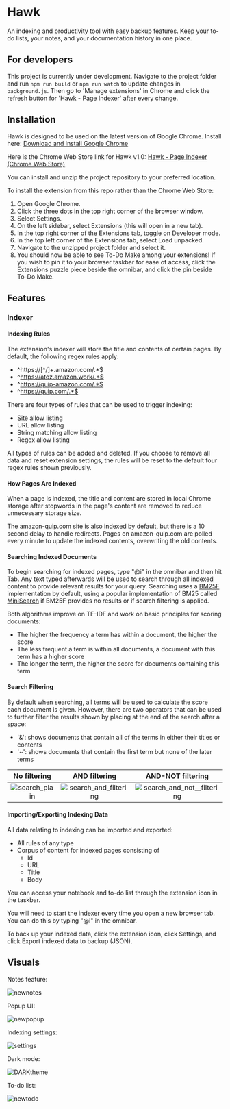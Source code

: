 # Hawk
An indexing and productivity tool with easy backup features. Keep your to-do lists, your notes, and your documentation history in one place.

## For developers
This project is currently under development. Navigate to the project folder and run `npm run build` or `npm run watch` to update changes in `background.js`. Then go to 'Manage extensions' in Chrome and click the refresh button for 'Hawk - Page Indexer' after every change.

## Installation
Hawk is designed to be used on the latest version of Google Chrome. Install here: <a href="https://support.google.com/chrome/answer/95346?hl=en-GB&co=GENIE.Platform%3DDesktop#zippy=">Download and install Google Chrome</a>

Here is the Chrome Web Store link for Hawk v1.0: <a href="https://chromewebstore.google.com/detail/hawk-page-indexer/dmkfnkkgnjehlppknbpjhgbfeknmafde">Hawk - Page Indexer (Chrome Web Store)</a>

You can install and unzip the project repository to your preferred location.

To install the extension from this repo rather than the Chrome Web Store:
1. Open Google Chrome.
2. Click the three dots in the top right corner of the browser window.
3. Select Settings.
4. On the left sidebar, select Extensions (this will open in a new tab).
5. In the top right corner of the Extensions tab, toggle on Developer mode.
6. In the top left corner of the Extensions tab, select Load unpacked.
7. Navigate to the unzipped project folder and select it.
8. You should now be able to see To-Do Make among your extensions! If you wish to pin it to your browser taskbar for ease of access, click the Extensions puzzle piece beside the omnibar, and click the pin beside To-Do Make.

## Features

### Indexer

#### Indexing Rules

The extension's indexer will store the title and contents of certain pages. By default, the following regex rules apply:
- ^https://[^/]+.amazon.com/.*$
- ^https://atoz.amazon.work/.*$
- ^https://quip-amazon.com/.*$
- ^https://quip.com/.*$

There are four types of rules that can be used to trigger indexing:
- Site allow listing
- URL allow listing
- String matching allow listing
- Regex allow listing

All types of rules can be added and deleted. If you choose to remove all data and reset extension settings, the rules will be reset to the default four regex rules shown previously.

#### How Pages Are Indexed

When a page is indexed, the title and content are stored in local Chrome storage after stopwords in the page's content are removed to reduce unnecessary storage size.

The amazon-quip.com site is also indexed by default, but there is a 10 second delay to handle redirects. Pages on amazon-quip.com are polled every minute to update the indexed contents, overwriting the old contents.

#### Searching Indexed Documents

To begin searching for indexed pages, type "@i" in the omnibar and then hit Tab. Any text typed afterwards will be used to search through all indexed content to provide relevant results for your query. Searching uses a [BM25F](https://github.com/winkjs/wink-bm25-text-search) implementation by default, using a popular implementation of BM25 called [MiniSearch](https://github.com/lucaong/minisearch/blob/master/DESIGN_DOCUMENT.md) if BM25F provides no results or if search filtering is applied.

Both algorithms improve on TF-IDF and work on basic principles for scoring documents:
- The higher the frequency a term has within a document, the higher the score
- The less frequent a term is within all documents, a document with this term has a higher score
- The longer the term, the higher the score for documents containing this term

#### Search Filtering

By default when searching, all terms will be used to calculate the score each document is given. However, there are two operators that can be used to further filter the results shown by placing at the end of the search after a space:
- '&': shows documents that contain all of the terms in either their titles or contents
- '~': shows documents that contain the first term but none of the later terms

No filtering               |  AND filtering            |  AND-NOT filtering
:-------------------------:|:-------------------------:|:-------------------------:
![search_plain](uploads/indexer/search_plain.png)  |  ![search_and_filtering](uploads/indexer/search_and_filtering.png)  |  ![search_and_not__filtering](uploads/indexer/search_and_not_filtering.png)

#### Importing/Exporting Indexing Data

All data relating to indexing can be imported and exported:
- All rules of any type
- Corpus of content for indexed pages consisting of
    - Id
    - URL
    - Title
    - Body

You can access your notebook and to-do list through the extension icon in the taskbar.

You will need to start the indexer every time you open a new browser tab. You can do this by typing "@i" in the omnibar.

To back up your indexed data, click the extension icon, click Settings, and click Export indexed data to backup (JSON).



## Visuals
Notes feature:

![newnotes](/uploads/dd5a8974175f2976b4764f34b84cdbf5/newnotes.png)

Popup UI:

![newpopup](/uploads/2ba01b6468662b2c5faf156c58f46151/newpopup.png)

Indexing settings:

![settings](/uploads/bc8a56ffadcab641115b1fd03562b94a/settings.png)

Dark mode:

![DARKtheme](/uploads/3bbcf4f743ebe232a3c4b5125c27fea6/DARKtheme.png)

To-do list:

![newtodo](/uploads/ec72de6569814829d49363aa5840a2bd/newtodo.png)


